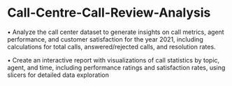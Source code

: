 # Call-Centre-Call-Review-Analysis

•	Analyze the call center dataset to generate insights on call metrics, agent performance, and customer satisfaction for the year 2021, including calculations for total calls, answered/rejected calls, and resolution rates.

•	Create an interactive report with visualizations of call statistics by topic, agent, and time, including performance ratings and satisfaction rates, using slicers for detailed data exploration
